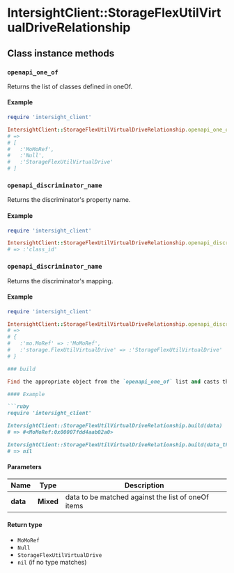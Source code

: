 # IntersightClient::StorageFlexUtilVirtualDriveRelationship

## Class instance methods

### `openapi_one_of`

Returns the list of classes defined in oneOf.

#### Example

```ruby
require 'intersight_client'

IntersightClient::StorageFlexUtilVirtualDriveRelationship.openapi_one_of
# =>
# [
#   :'MoMoRef',
#   :'Null',
#   :'StorageFlexUtilVirtualDrive'
# ]
```

### `openapi_discriminator_name`

Returns the discriminator's property name.

#### Example

```ruby
require 'intersight_client'

IntersightClient::StorageFlexUtilVirtualDriveRelationship.openapi_discriminator_name
# => :'class_id'
```

### `openapi_discriminator_name`

Returns the discriminator's mapping.

#### Example

```ruby
require 'intersight_client'

IntersightClient::StorageFlexUtilVirtualDriveRelationship.openapi_discriminator_mapping
# =>
# {
#   :'mo.MoRef' => :'MoMoRef',
#   :'storage.FlexUtilVirtualDrive' => :'StorageFlexUtilVirtualDrive'
# }

### build

Find the appropriate object from the `openapi_one_of` list and casts the data into it.

#### Example

```ruby
require 'intersight_client'

IntersightClient::StorageFlexUtilVirtualDriveRelationship.build(data)
# => #<MoMoRef:0x00007fdd4aab02a0>

IntersightClient::StorageFlexUtilVirtualDriveRelationship.build(data_that_doesnt_match)
# => nil
```

#### Parameters

| Name | Type | Description |
| ---- | ---- | ----------- |
| **data** | **Mixed** | data to be matched against the list of oneOf items |

#### Return type

- `MoMoRef`
- `Null`
- `StorageFlexUtilVirtualDrive`
- `nil` (if no type matches)

